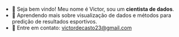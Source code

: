 - 👋 Seja bem vindo! Meu nome é Victor, sou um **cientista de dados**.
- 🌱 Aprendendo mais sobre visualização de dados e métodos para predição de resultados esportivos.
- 📩 Entre em contato: victordecasto23@gmail.com

<!---
victordecastr0/victordecastr0 is a ✨ special ✨ repository because its `README.md` (this file) appears on your GitHub profile.
You can click the Preview link to take a look at your changes.
--->
